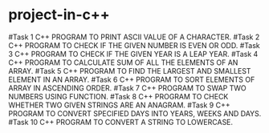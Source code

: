 # project-in-c++
#Task 1 C++ PROGRAM TO PRINT ASCII VALUE OF A CHARACTER.
#Task 2 C++ PROGRAM TO CHECK IF THE GIVEN NUMBER IS EVEN OR ODD.
#Task 3 C++ PROGRAM TO CHECK IF THE GIVEN YEAR IS A LEAP YEAR.
#Task 4 C++ PROGRAM TO CALCULATE SUM OF ALL THE ELEMENTS OF AN ARRAY.
#Task 5 C++ PROGRAM TO FIND THE LARGEST AND SMALLEST ELEMENT IN AN ARRAY.
#Task 6 C++ PROGRAM TO SORT ELEMENTS OF ARRAY IN ASCENDING ORDER.
#Task 7 C++ PROGRAM TO SWAP TWO NUMBERS USING FUNCTION.
#Task 8 C++ PROGRAM TO CHECK WHETHER TWO GIVEN STRINGS ARE AN ANAGRAM.
#Task 9 C++ PROGRAM TO CONVERT SPECIFIED DAYS INTO YEARS, WEEKS AND DAYS.
#Task 10 C++ PROGRAM TO CONVERT A STRING TO LOWERCASE.
